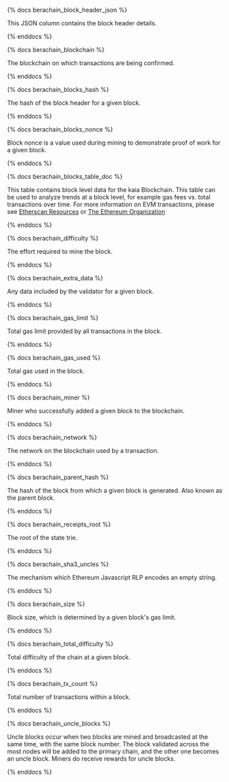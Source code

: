{% docs berachain_block_header_json %}

This JSON column contains the block header details. 

{% enddocs %}


{% docs berachain_blockchain %}

The blockchain on which transactions are being confirmed.

{% enddocs %}


{% docs berachain_blocks_hash %}

The hash of the block header for a given block. 

{% enddocs %}


{% docs berachain_blocks_nonce %}

Block nonce is a value used during mining to demonstrate proof of work for a given block. 

{% enddocs %}


{% docs berachain_blocks_table_doc %}

This table contains block level data for the kaia Blockchain. This table can be used to analyze trends at a block level, for example gas fees vs. total transactions over time. For more information on EVM transactions, please see [Etherscan Resources](https://etherscan.io/directory/Learning_Resources/Ethereum) or [The Ethereum Organization](https://ethereum.org/en/developers/docs/blocks/)

{% enddocs %}


{% docs berachain_difficulty %}

The effort required to mine the block.

{% enddocs %}


{% docs berachain_extra_data %}

Any data included by the validator for a given block.

{% enddocs %}


{% docs berachain_gas_limit %}

Total gas limit provided by all transactions in the block.

{% enddocs %}


{% docs berachain_gas_used %}

Total gas used in the block.

{% enddocs %}


{% docs berachain_miner %}

Miner who successfully added a given block to the blockchain. 

{% enddocs %}


{% docs berachain_network %}

The network on the blockchain used by a transaction.

{% enddocs %}


{% docs berachain_parent_hash %}

The hash of the block from which a given block is generated. Also known as the parent block.

{% enddocs %}


{% docs berachain_receipts_root %}

The root of the state trie.

{% enddocs %}


{% docs berachain_sha3_uncles %}

The mechanism which Ethereum Javascript RLP encodes an empty string.

{% enddocs %}


{% docs berachain_size %}

Block size, which is determined by a given block's gas limit.

{% enddocs %}


{% docs berachain_total_difficulty %}

Total difficulty of the chain at a given block. 

{% enddocs %}


{% docs berachain_tx_count %}

Total number of transactions within a block.

{% enddocs %}


{% docs berachain_uncle_blocks %}

Uncle blocks occur when two blocks are mined and broadcasted at the same time, with the same block number. The block validated across the most nodes will be added to the primary chain, and the other one becomes an uncle block. Miners do receive rewards for uncle blocks.

{% enddocs %}


